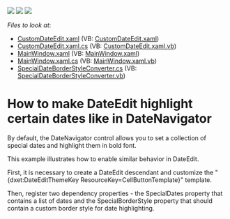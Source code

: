 <!-- default badges list -->
![](https://img.shields.io/endpoint?url=https://codecentral.devexpress.com/api/v1/VersionRange/128644906/13.1.8%2B)
[![](https://img.shields.io/badge/Open_in_DevExpress_Support_Center-FF7200?style=flat-square&logo=DevExpress&logoColor=white)](https://supportcenter.devexpress.com/ticket/details/E4231)
[![](https://img.shields.io/badge/📖_How_to_use_DevExpress_Examples-e9f6fc?style=flat-square)](https://docs.devexpress.com/GeneralInformation/403183)
<!-- default badges end -->
<!-- default file list -->
*Files to look at*:

* [CustomDateEdit.xaml](./CS/CustomDateEditTest/CustomDateEdit.xaml) (VB: [CustomDateEdit.xaml](./VB/CustomDateEditTest/CustomDateEdit.xaml))
* [CustomDateEdit.xaml.cs](./CS/CustomDateEditTest/CustomDateEdit.xaml.cs) (VB: [CustomDateEdit.xaml.vb](./VB/CustomDateEditTest/CustomDateEdit.xaml.vb))
* [MainWindow.xaml](./CS/CustomDateEditTest/MainWindow.xaml) (VB: [MainWindow.xaml](./VB/CustomDateEditTest/MainWindow.xaml))
* [MainWindow.xaml.cs](./CS/CustomDateEditTest/MainWindow.xaml.cs) (VB: [MainWindow.xaml.vb](./VB/CustomDateEditTest/MainWindow.xaml.vb))
* [SpecialDateBorderStyleConverter.cs](./CS/CustomDateEditTest/SpecialDateBorderStyleConverter.cs) (VB: [SpecialDateBorderStyleConverter.vb](./VB/CustomDateEditTest/SpecialDateBorderStyleConverter.vb))
<!-- default file list end -->
# How to make DateEdit highlight certain dates like in DateNavigator


<p>By default, the DateNavigator control allows you to set a collection of special dates and highlight them in bold font.</p><p>This example illustrates how to enable similar behavior in DateEdit.</p><p>First, it is necessary to create a DateEdit descendant and customize the "{dxet:DateEditThemeKey ResourceKey=CellButtonTemplate}" template.</p><p>Then, register two dependency properties - the SpecialDates property that contains a list of dates and the SpecialBorderStyle property that should contain a custom border style for date highlighting.</p>

<br/>


